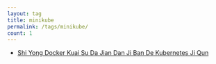 ```yaml
---
layout: tag
title: minikube
permalink: /tags/minikube/
count: 1
---
```


- [Shi Yong  Docker Kuai Su Da Jian Dan Ji Ban De  Kubernetes Ji Qun ](https://y0ngb1n.github.io/a/running-local-Kubernetes-clusters-using-docker.html)
